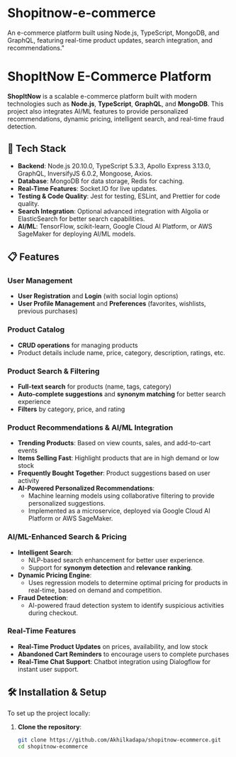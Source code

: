 # Shopitnow-e-commerce
An e-commerce platform built using Node.js, TypeScript, MongoDB, and GraphQL, featuring real-time product updates, search integration, and recommendations."
# ShopItNow E-Commerce Platform

**ShopItNow** is a scalable e-commerce platform built with modern technologies such as **Node.js**, **TypeScript**, **GraphQL**, and **MongoDB**. This project also integrates AI/ML features to provide personalized recommendations, dynamic pricing, intelligent search, and real-time fraud detection.

## 🚀 Tech Stack
- **Backend**: Node.js 20.10.0, TypeScript 5.3.3, Apollo Express 3.13.0, GraphQL, InversifyJS 6.0.2, Mongoose, Axios.
- **Database**: MongoDB for data storage, Redis for caching.
- **Real-Time Features**: Socket.IO for live updates.
- **Testing & Code Quality**: Jest for testing, ESLint, and Prettier for code quality.
- **Search Integration**: Optional advanced integration with Algolia or ElasticSearch for better search capabilities.
- **AI/ML**: TensorFlow, scikit-learn, Google Cloud AI Platform, or AWS SageMaker for deploying AI/ML models.

## 📋 Features
### User Management
- **User Registration** and **Login** (with social login options)
- **User Profile Management** and **Preferences** (favorites, wishlists, previous purchases)

### Product Catalog
- **CRUD operations** for managing products
- Product details include name, price, category, description, ratings, etc.

### Product Search & Filtering
- **Full-text search** for products (name, tags, category)
- **Auto-complete suggestions** and **synonym matching** for better search experience
- **Filters** by category, price, and rating

### Product Recommendations & AI/ML Integration
- **Trending Products**: Based on view counts, sales, and add-to-cart events
- **Items Selling Fast**: Highlight products that are in high demand or low stock
- **Frequently Bought Together**: Product suggestions based on user activity
- **AI-Powered Personalized Recommendations**:
  - Machine learning models using collaborative filtering to provide personalized suggestions.
  - Implemented as a microservice, deployed via Google Cloud AI Platform or AWS SageMaker.
  
### AI/ML-Enhanced Search & Pricing
- **Intelligent Search**:
  - NLP-based search enhancement for better user experience.
  - Support for **synonym detection** and **relevance ranking**.
- **Dynamic Pricing Engine**:
  - Uses regression models to determine optimal pricing for products in real-time, based on demand and competition.
- **Fraud Detection**:
  - AI-powered fraud detection system to identify suspicious activities during checkout.

### Real-Time Features
- **Real-Time Product Updates** on prices, availability, and low stock
- **Abandoned Cart Reminders** to encourage users to complete purchases
- **Real-Time Chat Support**: Chatbot integration using Dialogflow for instant user support.

## 🛠️ Installation & Setup
To set up the project locally:

1. **Clone the repository**:
   ```bash
   git clone https://github.com/Akhilkadapa/shopitnow-ecommerce.git
   cd shopitnow-ecommerce

